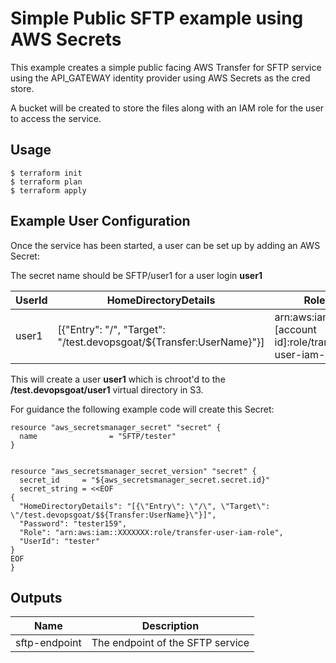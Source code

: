 # Simple Public SFTP example using AWS Secrets

This example creates a simple public facing AWS Transfer for SFTP service using the API_GATEWAY identity provider using AWS Secrets as the cred store.

A bucket will be created to store the files along with an IAM role for the user to access the service.

## Usage

    $ terraform init
    $ terraform plan
    $ terraform apply

## Example User Configuration

Once the service has been started, a user can be set up by adding an AWS Secret:

The secret name should be SFTP/user1 for a user login **user1**

| UserId | HomeDirectoryDetails | Role | Password |
|--------|----------------------|------|----------|
| user1 | [{\"Entry\": \"/\", \"Target\": \"/test.devopsgoat/${Transfer:UserName}\"}] | arn:aws:iam::[account id]:role/transfer-user-iam-role | Password1 |

This will create a user **user1** which is chroot'd to the **/test.devopsgoat/user1** virtual directory in S3.

For guidance the following example code will create this Secret:

    resource "aws_secretsmanager_secret" "secret" {
      name                = "SFTP/tester"
    }


    resource "aws_secretsmanager_secret_version" "secret" {
      secret_id     = "${aws_secretsmanager_secret.secret.id}"
      secret_string = <<EOF
    {
      "HomeDirectoryDetails": "[{\"Entry\": \"/\", \"Target\": \"/test.devopsgoat/$${Transfer:UserName}\"}]",
      "Password": "tester159",
      "Role": "arn:aws:iam::XXXXXXX:role/transfer-user-iam-role",
      "UserId": "tester"
    }
    EOF
    }


## Outputs

| Name | Description |
|------|-------------|
| sftp-endpoint | The endpoint of the SFTP service |
